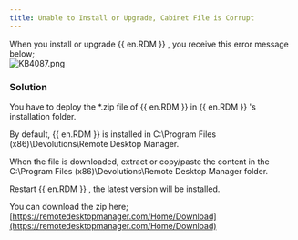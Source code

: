 ```yaml
---
title: Unable to Install or Upgrade, Cabinet File is Corrupt
---
```

When you install or upgrade {{ en.RDM }} , you receive this error message below;  
![KB4087.png](/img/en/kb/KB4087.png)
### Solution
You have to deploy the *.zip file of {{ en.RDM }} in {{ en.RDM }} &apos;s installation folder.  

By default, {{ en.RDM }} is installed in C:\Program Files (x86)\Devolutions\Remote Desktop Manager.  

When the file is downloaded, extract or copy/paste the content in the C:\Program Files (x86)\Devolutions\Remote Desktop Manager folder.  

Restart {{ en.RDM }} , the latest version will be installed.  

You can download the zip here; [https://remotedesktopmanager.com/Home/Download](https://remotedesktopmanager.com/Home/Download)
